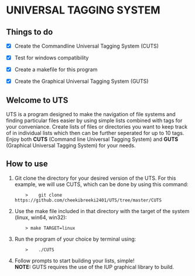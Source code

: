 <h1>UNIVERSAL TAGGING SYSTEM</h1>
<h2>Things to do</h2>

- [x] Create the Commandline Universal Tagging System (CUTS)

- [x] Test for windows compatibility

- [x] Create a makefile for this program

- [x] Create the Graphical Universal Tagging System (GUTS)

<h2>Welcome to UTS</h2>
UTS is a program designed to make the navigation of file systems and finding particular files easier by using simple lists combined with tags for your conveniance. Create lists of files or directories you want to keep track of in individual lists which then can be further seperated for up to 10 tags. Enjoy both <strong>CUTS</strong> (Command line Universal Tagging System) and <strong>GUTS</strong> (Graphical Universal Tagging System) for your needs.
<h2>How to use</h2>
<ol>
    <li>Git clone the directory for your desired version of the UTS. For this example, we will use CUTS, which can be done by using this command:</li>

        >    git clone https://github.com/cheekibreeki2401/UTS/tree/master/CUTS
    
 <li>Use the make file included in that directory with the target of the system (linux, win64, win32):</li>

        > make TARGET=linux

  <li>Run the program of your choice by terminal using:

        >    ./CUTS
   
 </li>
    <li>Follow prompts to start building your lists, simple!</li>
<strong>NOTE:</strong> GUTS requires the use of the IUP graphical library to build.
</ol>
